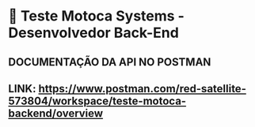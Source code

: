 # 📝 Teste Motoca Systems - Desenvolvedor Back-End

## DOCUMENTAÇÃO DA API NO POSTMAN

## LINK: https://www.postman.com/red-satellite-573804/workspace/teste-motoca-backend/overview
